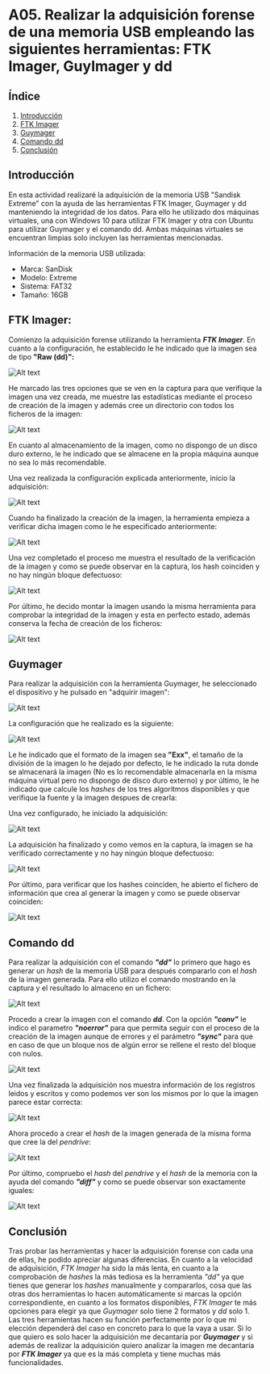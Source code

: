 # A05. Realizar la adquisición forense de una memoria USB empleando las siguientes herramientas: FTK Imager, GuyImager y dd

## Índice

1. [Introducción](#introducción)
2. [FTK Imager](#ftk-imager)
3. [Guymager](#guymager)
4. [Comando dd](#comando-dd)
5. [Conclusión](#conclusión)

## Introducción

En esta actividad realizaré la adquisición de la memoria USB "Sandisk Extreme" con la ayuda de las herramientas FTK Imager, Guymager y dd manteniendo la integridad de los datos. Para ello he utilizado dos máquinas virtuales, una con Windows 10 para utilizar FTK Imager y otra con Ubuntu para utilizar Guymager y el comando dd. Ambas máquinas virtuales se encuentran limpias solo incluyen las herramientas mencionadas.


Información de la memoria USB utilizada:

- Marca: SanDisk
- Modelo: Extreme 
- Sistema: FAT32
- Tamaño: 16GB

## FTK Imager:

Comienzo la adquisición forense utilizando la herramienta ***FTK Imager***. En cuanto a la configuración, he establecido le he indicado que la imagen sea de tipo **"Raw (dd)":**  

![Alt text](<imgUSB/2023-11-01 21_12_00-UIMachineViewNormalClassWindow.png>)

He marcado las tres opciones que se ven en la captura para que verifique la imagen una vez creada, me muestre las estadísticas mediante el proceso de creación de la imagen y además cree un directorio con todos los ficheros de la imagen:

![Alt text](<imgUSB/2023-11-01 21_17_47-UIMachineViewNormalClassWindow.png>)

En cuanto al almacenamiento de la imagen, como no dispongo de un disco duro externo, le he indicado que se almacene en la propia máquina aunque no sea lo más recomendable.

Una vez realizada la configuración explicada anteriormente, inicio la adquisición:

![Alt text](<imgUSB/2023-11-01 21_35_35-UIMachineViewNormalClassWindow.png>)

Cuando ha finalizado la creación de la imagen, la herramienta empieza a verificar dicha imagen como le he especificado anteriormente:

![Alt text](<imgUSB/2023-11-01 21_42_45-UIMachineViewNormalClassWindow.png>)

Una vez completado el proceso me muestra el resultado de la verificación de la imagen y como se puede observar en la captura, los hash coinciden y no hay ningún bloque defectuoso:

![Alt text](<imgUSB/2023-11-01 21_49_04-UIMachineViewNormalClassWindow.png>)

Por último, he decido montar la imagen usando la misma herramienta para comprobar la integridad de la imagen y esta en perfecto estado, además conserva la fecha de creación de los ficheros:

![Alt text](<imgUSB/2023-11-01 22_11_45-UIMachineViewNormalClassWindow.png>)


## Guymager

Para realizar la adquisición con la herramienta Guymager, he seleccionado el dispositivo y he pulsado en "adquirir imagen":

![Alt text](imgUSB/2.png)

La configuración que he realizado es la siguiente:

![Alt text](imgUSB/9.png)

Le he indicado que el formato de la imagen sea **"Exx"**, el tamaño de la división de la imagen lo he dejado por defecto, le he indicado la ruta donde se almacenará la imagen (No es lo recomendable almacenarla en la misma máquina virtual pero no dispongo de disco duro externo) y por último, le he indicado que calcule los *hashes* de los tres algoritmos disponibles y que verifique la fuente y la imagen despues de crearla:



Una vez configurado, he iniciado la adquisición:

![Alt text](imgUSB/5.png)

La adquisición ha finalizado y como vemos en la captura, la imagen se ha verificado correctamente y no hay ningún bloque defectuoso:

![Alt text](imgUSB/6.png)

Por último, para verificar que los hashes coinciden, he abierto el fichero de información que crea al generar la imagen y como se puede observar coinciden:

![Alt text](imgUSB/8.png)


## Comando dd

Para realizar la adquisición con el comando ***"dd"*** lo primero que hago es generar un *hash* de la memoria USB para después compararlo con el *hash* de la imagen generada. Para ello utilizo el comando mostrando en la captura y el resultado lo almaceno en un fichero:

![Alt text](imgUSB/10.png)

Procedo a crear la imagen con el comando ***dd***. 
Con la opción ***"conv"*** le indico el parametro ***"noerror"*** para que permita seguir con el proceso de la creación de la imagen aunque de errores y el parámetro ***"sync"*** para que en caso de que un bloque nos de algún error se rellene el resto del bloque con nulos.

![Alt text](imgUSB/11.png)

Una vez finalizada la adquisición nos muestra información de los registros leidos y escritos y como podemos ver son los mismos por lo que la imagen parece estar correcta:

![Alt text](imgUSB/12.png)

Ahora procedo a crear el *hash* de la imagen generada de la misma forma que cree la del *pendrive*:

![Alt text](imgUSB/13.png)

Por último, compruebo el *hash* del *pendrive* y el *hash* de la memoria con la ayuda del comando ***"diff"*** y como se puede observar son exactamente iguales:

![Alt text](imgUSB/14.png)

## Conclusión 

Tras probar las herramientas y hacer la adquisición forense con cada una de ellas, he podido apreciar algunas diferencias. En cuanto a la velocidad de adquisición, *FTK Imager* ha sido la más lenta, en cuanto a la comprobación de *hashes* la más tediosa es la herramienta *"dd"* ya que tienes que generar los *hashes* manualmente y compararlos, cosa que las otras dos herramientas lo hacen automáticamente si marcas la opción correspondiente, en cuanto a los formatos disponibles, *FTK Imager* te más opciones para elegir ya que *Guymager* solo tiene 2 formatos y *dd* solo 1.
Las tres herramientas hacen su función perfectamente por lo que mi elección dependerá del caso en concreto para lo que la vaya a usar. Si lo que quiero es solo hacer la adquisición me decantaría por ***Guymager*** y si además de realizar la adquisición quiero analizar la imagen me decantaría por ***FTK Imager*** ya que es la más completa y tiene muchas más funcionalidades.
